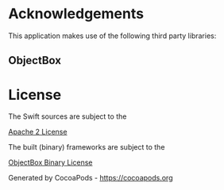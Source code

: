 # Acknowledgements
This application makes use of the following third party libraries:

## ObjectBox

License
=======

The Swift sources are subject to the

[Apache 2 License](https://www.apache.org/licenses/LICENSE-2.0.html)

The built (binary) frameworks are subject to the

[ObjectBox Binary License](https://objectbox.io/0209-ob-binary-license/)

Generated by CocoaPods - https://cocoapods.org
